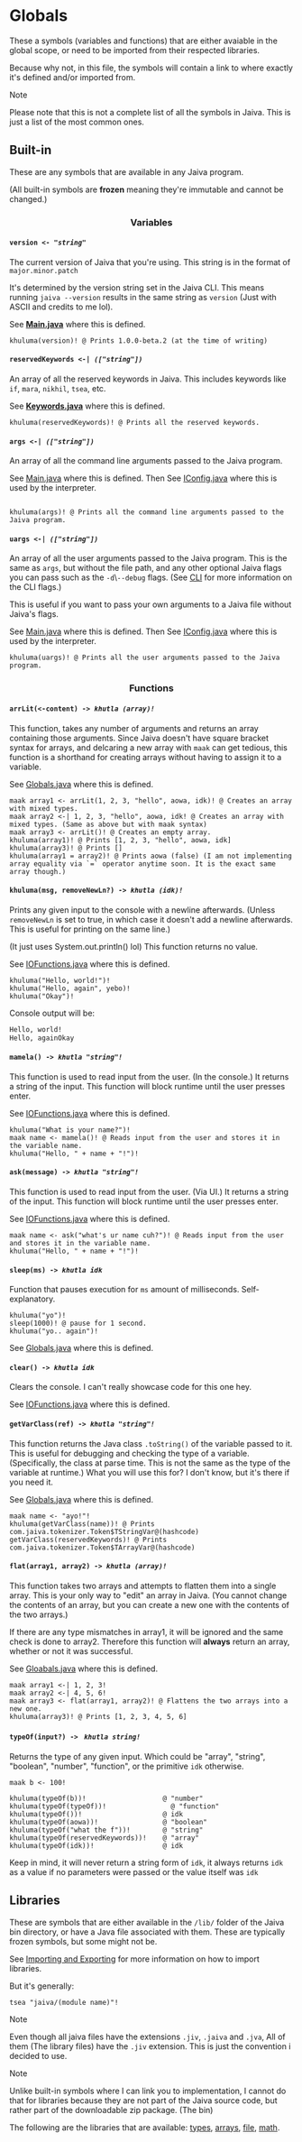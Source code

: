 # Globals

These a symbols (variables and functions) that are either avaiable in the global scope, or need to be imported from their respected libraries.

Because why not, in this file, the symbols will contain a link to where exactly it's defined and/or imported from.

> [!NOTE]
> Please note that this is not a complete list of all the symbols in Jaiva. This is just a list of the most common ones.

## Built-in

These are any symbols that are available in any Jaiva program.

(All built-in symbols are **frozen** meaning they're immutable and cannot be changed.)

### <center> Variables

#### `version <- `_*`"string"`*_

The current version of Jaiva that you're using. This string is in the format of `major.minor.patch`

It's determined by the version string set in the Jaiva CLI. This means running `jaiva --version` results in the same string as `version` (Just with ASCII and credits to me lol).

See **[Main.java](./src/main/java/com/jaiva/Main.java)** where this is defined.

```jiv
khuluma(version)! @ Prints 1.0.0-beta.2 (at the time of writing)
```

#### `reservedKeywords <-| `_*`(["string"])`*_

An array of all the reserved keywords in Jaiva. This includes keywords like `if`, `mara`, `nikhil`, `tsea`, etc.

See **[Keywords.java](./src/main/java/com/jaiva/lang/Keywords.java)** where this is defined.

```jiv
khuluma(reservedKeywords)! @ Prints all the reserved keywords.
```

#### `args <-| `_*`(["string"])`*_

An array of all the command line arguments passed to the Jaiva program.

See [Main.java](./src/main/java/com/jaiva/Main.java) where this is defined.
Then See [IConfig.java](./src/main/java/com/jaiva/interpreter/runtime/IConfig.java) where this is used by the interpreter.

```jiv

khuluma(args)! @ Prints all the command line arguments passed to the Jaiva program.
```

#### `uargs <-| `_*`(["string"])`*_

An array of all the user arguments passed to the Jaiva program. This is the same as `args`, but without the file path, and any other optional Jaiva flags you can pass such as the `-d`\\`--debug` flags. (See [CLI](./CLI.md) for more information on the CLI flags.)

This is useful if you want to pass your own arguments to a Jaiva file without Jaiva's flags.

See [Main.java](./src/main/java/com/jaiva/Main.java) where this is defined.
Then See [IConfig.java](./src/main/java/com/jaiva/interpreter/runtime/IConfig.java) where this is used by the interpreter.

```jiv
khuluma(uargs)! @ Prints all the user arguments passed to the Jaiva program.
```

### <center> Functions

#### `arrLit(<-content) -> `_*`khutla (array)!`*_

This function, takes any number of arguments and returns an array containing those arguments.
Since Jaiva doesn't have square bracket syntax for arrays, and delcaring a new array with `maak` can get tedious, this function is a shorthand for creating arrays without having to assign it to a variable.

See [Globals.java](./src/main/java/com/jaiva/interpreter/libs/Globals.java) where this is defined.

```jiv
maak array1 <- arrLit(1, 2, 3, "hello", aowa, idk)! @ Creates an array with mixed types.
maak array2 <-| 1, 2, 3, "hello", aowa, idk! @ Creates an array with mixed types. (Same as above but with maak syntax)
maak array3 <- arrLit()! @ Creates an empty array.
khuluma(array1)! @ Prints [1, 2, 3, "hello", aowa, idk]
khuluma(array3)! @ Prints []
khuluma(array1 = array2)! @ Prints aowa (false) (I am not implementing array equality via `=` operator anytime soon. It is the exact same array though.)
```

#### `khuluma(msg, removeNewLn?) -> `_*`khutla (idk)!`*_

Prints any given input to the console with a newline afterwards. (Unless `removeNewLn` is set to true, in which case it doesn't add a newline afterwards. This is useful for printing on the same line.)

(It just uses System.out.println() lol) This function returns no value.

See [IOFunctions.java](./src/main/java/com/jaiva/interpreter/libs/IOFunctions.java) where this is defined.

```jiv
khuluma("Hello, world!")!
khuluma("Hello, again", yebo)!
khuluma("Okay")!
```

Console output will be:

```sh
Hello, world!
Hello, againOkay
```

#### `mamela() -> `_*`khutla "string"!`*_

This function is used to read input from the user. (In the console.) It returns a string of the input. This function will block runtime until the user presses enter.

See [IOFunctions.java](./src/main/java/com/jaiva/interpreter/libs/IOFunctions.java) where this is defined.

```jiv
khuluma("What is your name?")!
maak name <- mamela()! @ Reads input from the user and stores it in the variable name.
khuluma("Hello, " + name + "!")!
```

#### `ask(message) -> `_*`khutla "string"!`*_

This function is used to read input from the user. (Via UI.) It returns a string of the input. This function will block runtime until the user presses enter.

See [IOFunctions.java](./src/main/java/com/jaiva/interpreter/libs/IOFunctions.java) where this is defined.

```jiv
maak name <- ask("what's ur name cuh?")! @ Reads input from the user and stores it in the variable name.
khuluma("Hello, " + name + "!")!
```

#### `sleep(ms) -> `_*`khutla idk`*_

Function that pauses execution for `ms` amount of milliseconds. Self-explanatory.

```jiv
khuluma("yo")!
sleep(1000)! @ pause for 1 second.
khuluma("yo.. again")!
```

See [Globals.java](./src/main/java/com/jaiva/interpreter/libs/Globals.java) where this is defined.

#### `clear() -> `_*`khutla idk`*_

Clears the console. I can't really showcase code for this one hey.

See [IOFunctions.java](./src/main/java/com/jaiva/interpreter/libs/IOFunctions.java) where this is defined.

#### `getVarClass(ref) -> `_*`khutla "string"!`*_

This function returns the Java class `.toString()` of the variable passed to it. This is useful for debugging and checking the type of a variable. (Specifically, the class at parse time. This is not the same as the type of the variable at runtime.)
What you will use this for? I don't know, but it's there if you need it.

See [Globals.java](./src/main/java/com/jaiva/interpreter/libs/Globals.java) where this is defined.

```jiv
maak name <- "ayo!"!
khuluma(getVarClass(name))! @ Prints com.jaiva.tokenizer.Token$TStringVar@(hashcode)
getVarClass(reservedKeywords)! @ Prints com.jaiva.tokenizer.Token$TArrayVar@(hashcode)
```

#### `flat(array1, array2) -> `_*`khutla (array)!`*_

This function takes two arrays and attempts to flatten them into a single array. This is your only way to "edit" an array in Jaiva. (You cannot change the contents of an array, but you can create a new one with the contents of the two arrays.)

If there are any type mismatches in array1, it will be ignored and the same check is done to array2. Therefore this function will **always** return an array, whether or not it was successful.

See [Gloabals.java](./src/main/java/com/jaiva/interpreter/libs/Globals.java) where this is defined.

```jiv
maak array1 <-| 1, 2, 3!
maak array2 <-| 4, 5, 6!
maak array3 <- flat(array1, array2)! @ Flattens the two arrays into a new one.
khuluma(array3)! @ Prints [1, 2, 3, 4, 5, 6]
```


#### `typeOf(input?) -> ` _*`khutla string!`*_

Returns the type of any given input. Which could be "array", "string", "boolean", "number", "function", or the primitive `idk` otherwise.

```jiv
maak b <- 100!

khuluma(typeOf(b))!                   @ "number"
khuluma(typeOf(typeOf))!                @ "function"
khuluma(typeOf())!                    @ idk
khuluma(typeOf(aowa))!                @ "boolean"
khuluma(typeOf("what the f"))!        @ "string"
khuluma(typeOf(reservedKeywords))!    @ "array"
khuluma(typeOf(idk))!                 @ idk
```

Keep in mind, it will never return a string form of `idk`, it always returns `idk` as a value if no parameters were passed or the value itself was `idk`


## Libraries

These are symbols that are either available in the `/lib/` folder of the Jaiva bin directory, or have a Java file associated with them.
These are typically frozen symbols, but some might not be.

See [Importing and Exporting](./README.md#tsea-import-and-exporting-files) for more information on how to import libraries.

But it's generally:

```jiv
tsea "jaiva/(module name)"!
```

> [!NOTE]
> Even though all jaiva files have the extensions `.jiv`, `.jaiva` and `.jva`, All of them (The library files) have the `.jiv` extension. This is just the convention i decided to use.

> [!NOTE]
> Unlike built-in symbols where I can link you to implementation, I cannot do that for libraries because they are not part of the Jaiva source code, but rather part of the downloadable zip package. (The bin)

The following are the libraries that are available: [types](./libs/types.md), [arrays](./libs/arrays.md), [file](./libs/file.md), [math](./libs/math.md).
